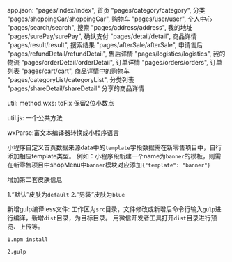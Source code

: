 app.json:
    "pages/index/index",   首页
    "pages/category/category", 分类
    "pages/shoppingCar/shoppingCar", 购物车
    "pages/user/user", 个人中心
    "pages/search/search", 搜索
    "pages/address/address", 我的地址
    "pages/surePay/surePay", 确认支付
    "pages/detail/detail", 商品详情
    "pages/result/result", 搜索结果
    "pages/afterSale/afterSale", 申请售后
    "pages/refundDetail/refundDetail",  售后详情
    "pages/logistics/logistics", 我的物流
    "pages/orderDetail/orderDetail", 订单详情
    "pages/orders/orders", 订单列表
    "pages/cart/cart", 商品详情中的购物车
    "pages/categoryList/categoryList", 分类列表
    "pages/shareDetail/shareDetail"  分享的商品详情

util:
  method.wxs:  toFix   保留2位小数点

  util.js:   一个公共方法


wxParse:富文本编译器转换成小程序语言

小程序自定义首页数据来源data中的`template`字段数据需在新零售项目中，自行添加相应template类型。
例如：小程序段新建一个name为`banner`的模板，则需在新零售项目中shopMenu中`banner`模块对应添加`{"template": "banner"}`

增加第二套皮肤信息

  1.“默认”皮肤为`default`
  2.“男装”皮肤为`blue`

新增gulp编译less文件:
    工作区为`src`目录，文件修改或新增后命令行输入`gulp`进行编译，新增`dist`目录，为目标目录。
    用微信开发者工具打开`dist`目录进行预览、上传等。

    1.npm install

    2.gulp

    